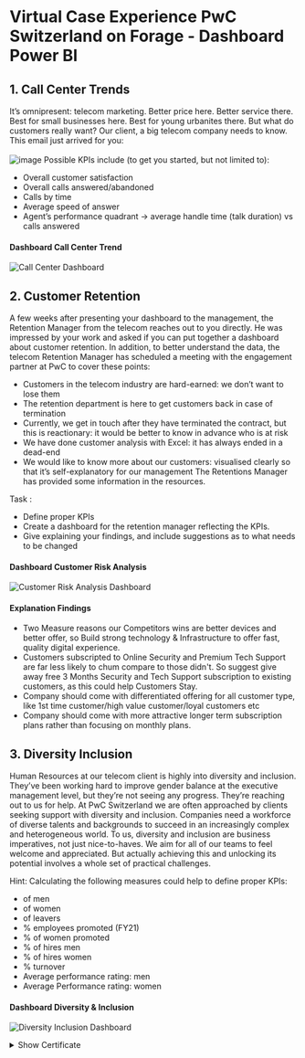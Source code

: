 # Virtual Case Experience PwC Switzerland on Forage - Dashboard Power BI

## 1. Call Center Trends
It’s omnipresent: telecom marketing. Better price here. Better service there. Best for small businesses here. 
Best for young urbanites there. But what do customers really want? Our client, a big telecom company needs to know. This email just arrived for you:
<br>
<br>
![image](https://github.com/user-attachments/assets/b20e5c8e-256d-41d0-95e8-2ab7a6f2726b)
Possible KPIs include (to get you started, but not limited to):
- Overall customer satisfaction
- Overall calls answered/abandoned
- Calls by time
- Average speed of answer
- Agent’s performance quadrant -> average handle time (talk duration) vs calls answered
  
#### Dashboard Call Center Trend
![Call Center Dashboard](https://github.com/user-attachments/assets/2769f8a1-6eec-4825-a414-fca039d75acd)

## 2. Customer Retention
A few weeks after presenting your dashboard to the management, the Retention Manager from the telecom reaches out to you directly. He was impressed by your work and asked if you can put together a dashboard about customer retention.
In addition, to better understand the data, the telecom Retention Manager has scheduled a meeting with the engagement partner at PwC to cover these points:
- Customers in the telecom industry are hard-earned: we don’t want to lose them
- The retention department is here to get customers back in case of termination 
- Currently, we get in touch after they have terminated the contract, but this is reactionary: it would be better to know in advance who is at risk 
- We  have done customer analysis with Excel: it has always ended in a dead-end
- We would like to know more about our customers: visualised clearly so that it’s self-explanatory for our management
The Retentions Manager has provided some information in the resources.

Task : 
- Define proper KPIs
- Create a dashboard for the retention manager reflecting the KPIs. 
- Give explaining your findings, and include suggestions as to what needs to be changed
  
#### Dashboard Customer Risk Analysis
![Customer Risk Analysis Dashboard](https://github.com/user-attachments/assets/7de75e62-8e7c-43cf-befe-33af14919121)

#### Explanation Findings
- Two Measure reasons our Competitors wins are better devices and better offer, so Build strong technology & Infrastructure to offer fast, quality digital experience.
- Customers subscripted to Online Security and Premium Tech Support are far less likely to chum compare to those didn't. So suggest give away free 3 Months Security and Tech Support subscription to existing customers, as this could help Customers Stay.
- Company should come with differentiated offering for all customer type, like 1st time customer/high value customer/loyal customers etc
- Company should come with more attractive longer term subscription plans rather than focusing on monthly plans.

## 3. Diversity Inclusion
Human Resources at our telecom client is highly into diversity and inclusion. They’ve been working hard to improve gender balance at the executive management level, 
but they’re not seeing any progress. They’re reaching out to us for help.
At PwC Switzerland we are often approached by clients seeking support with diversity and inclusion. Companies need a workforce of diverse talents 
and backgrounds to succeed in an increasingly complex and heterogeneous world. To us, diversity and inclusion are business imperatives, not just nice-to-haves. 
We aim for all of our teams to feel welcome and appreciated. But actually achieving this and unlocking its potential involves a whole set of practical challenges.

Hint: Calculating the following measures could help to define proper KPIs:
- of men
- of women
- of leavers
- % employees promoted (FY21)
- % of women promoted
- % of hires men
- % of hires women
- % turnover 
- Average performance rating: men
- Average Performance rating: women

#### Dashboard Diversity & Inclusion
![Diversity   Inclusion Dashboard](https://github.com/user-attachments/assets/2b691f1d-c7ac-44b6-b732-0536cde016fa)

<details>
    <summary>Show Certificate</summary>
    <img src="https://github.com/user-attachments/assets/5dcc674b-5b23-43a8-8980-574ea8506b79" alt="Certificate Power BI - PwC Switzerland Virtual Case Experience">
</details>
